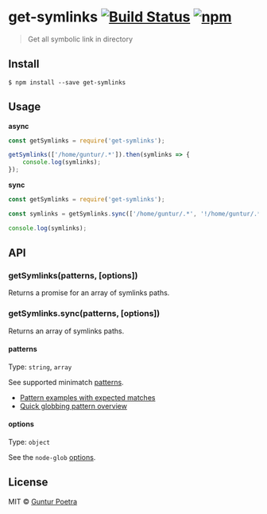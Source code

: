 # get-symlinks [![Build Status](https://travis-ci.org/iguntur/get-symlinks.svg?branch=master)](https://travis-ci.org/iguntur/get-symlinks) [![npm](https://img.shields.io/npm/v/get-symlinks.svg?style=flat-square)](https://npmjs.com/package/get-symlinks)

> Get all symbolic link in directory


## Install

```
$ npm install --save get-symlinks
```


## Usage

**async**

```js
const getSymlinks = require('get-symlinks');

getSymlinks(['/home/guntur/.*']).then(symlinks => {
	console.log(symlinks);
});
```

**sync**

```js
const getSymlinks = require('get-symlinks');

const symlinks = getSymlinks.sync(['/home/guntur/.*', '!/home/guntur/.*rc']);

console.log(symlinks);
```


## API

### getSymlinks(patterns, [options])

Returns a promise for an array of symlinks paths.

### getSymlinks.sync(patterns, [options])

Returns an array of symlinks paths.


#### patterns

Type: `string`, `array`

See supported minimatch [patterns](https://github.com/isaacs/minimatch#usage).

- [Pattern examples with expected matches](https://github.com/sindresorhus/multimatch/blob/master/test.js)
- [Quick globbing pattern overview](https://github.com/sindresorhus/multimatch#globbing-patterns)


#### options

Type: `object`

See the `node-glob` [options](https://github.com/isaacs/node-glob#options).


## License

MIT © [Guntur Poetra](http://guntur.starmediateknik.com)
